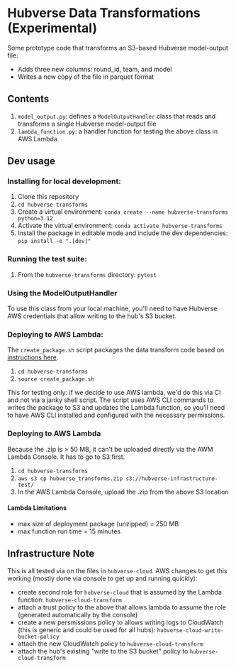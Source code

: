 # Hubverse Data Transformations (Experimental)

Some prototype code that transforms an S3-based Hubverse model-output file:

- Adds three new columns: round_id, team, and model
- Writes a new copy of the file in parquet format

## Contents

1. `model_output.py`: defines a `ModelOutputHandler` class that reads and transforms a single Hubverse model-output file
2. `lambda_function.py`: a handler function for testing the above class in AWS Lambda

## Dev usage

### Installing for local development:

1. Clone this repository
2. `cd hubverse-transforms`
3. Create a virtual environment: `conda create --name hubverse-transforms python=3.12`
4. Activate the virtual environment: `conda activate hubverse-transforms`
5. Install the package in editable mode and include the dev dependencies: `pip install -e ".[dev]"`

### Running the test suite:

1. From the `hubverse-transforms` directory: `pytest`

### Using the ModelOutputHandler

To use this class from your local machine, you'll need to have Hubverse AWS credentials that allow writing to the hub's S3 bucket.

### Deploying to AWS Lambda:

The `create_package.sh` script packages the data transform code based on [instructions here](https://docs.aws.amazon.com/lambda/latest/dg/python-package.html).  

1. `cd hubverse-transforms`
2. `source create_package.sh`

This for testing only: if we decide to use AWS lambda, we'd do this via CI and not via a janky shell script.
The script uses AWS CLI commands to writes the package to S3 and updates the Lambda function, so you'll need to have
AWS CLI installed and configured with the necessary permissions.


### Deploying to AWS Lambda

Because the .zip is > 50 MB, it can't be uploaded directly via the AWM Lambda Console. It has to go to S3 first.

1. `cd hubverse-transforms`
2. `aws s3 cp hubverse_transforms.zip s3://hubverse-infrastructure-test/`
3. In the AWS Lambda Console, upload the .zip from the above S3 location

#### Lambda Limitations

- max size of deployment package (unzipped) = 250 MB
- max function run time = 15 minutes

## Infrastructure Note

This is all tested via on the files in `hubverse-cloud`.
AWS changes to get this working (mostly done via console to get up and running quickly):

- create second role for `hubverse-cloud` that is assumed by the Lambda function: `hubverse-cloud-transform`
- attach a trust policy to the above that allows lambda to assume the role (generated automatically by the console)
- create a new persmissions policy to allows writing logs to CloudWatch (this is generic and could be used for all hubs): `hubverse-cloud-write-bucket-policy`
- attach the new CloudWatch policy to `hubverse-cloud-transform`
- attach the hub's existing "write to the S3 bucket" policy to `hubverse-cloud-transform`